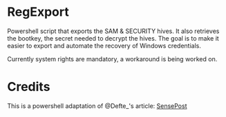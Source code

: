 # RegExport

Powershell script that exports the SAM & SECURITY hives. It also retrieves the bootkey, the secret needed to decrypt the hives.
The goal is to make it easier to export and automate the recovery of Windows credentials.

Currently system rights are mandatory, a workaround is being worked on.


# Credits 
This is a powershell adaptation of @Defte_'s article:
[SensePost](https://sensepost.com/blog/2024/dumping-lsa-secrets-a-story-about-task-decorrelation/)

